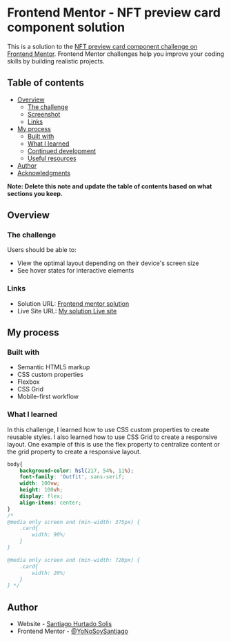 # Frontend Mentor - NFT preview card component solution

This is a solution to the [NFT preview card component challenge on Frontend Mentor](https://www.frontendmentor.io/challenges/nft-preview-card-component-SbdUL_w0U). Frontend Mentor challenges help you improve your coding skills by building realistic projects. 

## Table of contents

- [Overview](#overview)
  - [The challenge](#the-challenge)
  - [Screenshot](#screenshot)
  - [Links](#links)
- [My process](#my-process)
  - [Built with](#built-with)
  - [What I learned](#what-i-learned)
  - [Continued development](#continued-development)
  - [Useful resources](#useful-resources)
- [Author](#author)
- [Acknowledgments](#acknowledgments)

**Note: Delete this note and update the table of contents based on what sections you keep.**

## Overview

### The challenge

Users should be able to:

- View the optimal layout depending on their device's screen size
- See hover states for interactive elements

### Links

- Solution URL: [Frontend mentor solution](https://your-solution-url.comhttps://www.frontendmentor.io/solutions/responsive-landing-page-using-css-grid-EkH6LFWS0)
- Live Site URL: [My solution Live site](https://your-live-site-url.comhttps://yonosoysantiago.github.io/NFT-preview-card-component-challenge-hub/)

## My process

### Built with

- Semantic HTML5 markup
- CSS custom properties
- Flexbox
- CSS Grid
- Mobile-first workflow

### What I learned

In this challenge, I learned how to use CSS custom properties to create reusable styles. I also learned how to use CSS Grid to create a responsive layout.
One example of this is use the flex property to centralize content or the grid property to create a responsive layout.


```css
body{
    background-color: hsl(217, 54%, 11%);
    font-family: 'Outfit', sans-serif;
    width: 100vw;
    height: 100vh;
    display: flex;
    align-items: center;
}
/* 
@media only screen and (min-width: 375px) {
    .card{
        width: 90%;
    }
}

@media only screen and (min-width: 720px) {
    .card{
        width: 20%;
    }
} */

```

## Author

- Website - [Santiago Hurtado Solis](https://yonosoysantiago.github.io/)
- Frontend Mentor - [@YoNoSoySantiago](https://www.frontendmentor.io/profile/YoNoSoySantiago)


